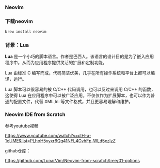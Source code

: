 ### Neovim

### 下载neovim

```bash
brew install neovim
```



### 背景：Lua

**Lua** 是一个小巧的脚本语言。作者是巴西人。该语言的设计目的是为了嵌入应用程序中，从而为应用程序提供灵活的扩展和定制功能。

Lua 由标准 C 编写而成，代码简洁优美，几乎在所有操作系统和平台上都可以编译，运行。

Lua 脚本可以很容易的被 C/C++ 代码调用，也可以反过来调用 C/C++ 的函数，这使得 Lua 在应用程序中可以被广泛应用。不仅仅作为扩展脚本，也可以作为普通的配置文件，代替 XML,Ini 等文件格式，并且更容易理解和维护。



### Neovim IDE from Scratch 

参考youtube视频

https://www.youtube.com/watch?v=ctH-a-1eUME&list=PLhoH5vyxr6Qq41NFL4GvhFp-WLd5xzIzZ

github仓库：

https://github.com/LunarVim/Neovim-from-scratch/tree/01-options

